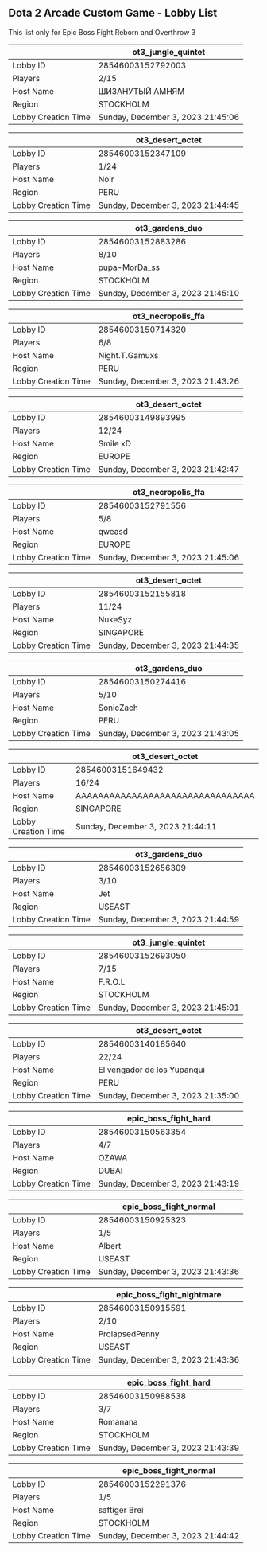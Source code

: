 ## Dota 2 Arcade Custom Game - Lobby List

This list only for Epic Boss Fight Reborn and Overthrow 3

|  | ot3_jungle_quintet |
| ------ | ------ |
| Lobby ID | 28546003152792003 |
| Players | 2/15 |
| Host Name | ШИЗАНУТЫЙ АМНЯМ |
| Region | STOCKHOLM |
| Lobby Creation Time | Sunday, December 3, 2023 21:45:06 |


|  | ot3_desert_octet |
| ------ | ------ |
| Lobby ID | 28546003152347109 |
| Players | 1/24 |
| Host Name | Noir |
| Region | PERU |
| Lobby Creation Time | Sunday, December 3, 2023 21:44:45 |


|  | ot3_gardens_duo |
| ------ | ------ |
| Lobby ID | 28546003152883286 |
| Players | 8/10 |
| Host Name | pupa-MorDa_ss |
| Region | STOCKHOLM |
| Lobby Creation Time | Sunday, December 3, 2023 21:45:10 |


|  | ot3_necropolis_ffa |
| ------ | ------ |
| Lobby ID | 28546003150714320 |
| Players | 6/8 |
| Host Name | Night.T.Gamuxs |
| Region | PERU |
| Lobby Creation Time | Sunday, December 3, 2023 21:43:26 |


|  | ot3_desert_octet |
| ------ | ------ |
| Lobby ID | 28546003149893995 |
| Players | 12/24 |
| Host Name | Smile xD |
| Region | EUROPE |
| Lobby Creation Time | Sunday, December 3, 2023 21:42:47 |


|  | ot3_necropolis_ffa |
| ------ | ------ |
| Lobby ID | 28546003152791556 |
| Players | 5/8 |
| Host Name | qweasd |
| Region | EUROPE |
| Lobby Creation Time | Sunday, December 3, 2023 21:45:06 |


|  | ot3_desert_octet |
| ------ | ------ |
| Lobby ID | 28546003152155818 |
| Players | 11/24 |
| Host Name | NukeSyz |
| Region | SINGAPORE |
| Lobby Creation Time | Sunday, December 3, 2023 21:44:35 |


|  | ot3_gardens_duo |
| ------ | ------ |
| Lobby ID | 28546003150274416 |
| Players | 5/10 |
| Host Name | SonicZach |
| Region | PERU |
| Lobby Creation Time | Sunday, December 3, 2023 21:43:05 |


|  | ot3_desert_octet |
| ------ | ------ |
| Lobby ID | 28546003151649432 |
| Players | 16/24 |
| Host Name | AAAAAAAAAAAAAAAAAAAAAAAAAAAAAAAA |
| Region | SINGAPORE |
| Lobby Creation Time | Sunday, December 3, 2023 21:44:11 |


|  | ot3_gardens_duo |
| ------ | ------ |
| Lobby ID | 28546003152656309 |
| Players | 3/10 |
| Host Name | Jet |
| Region | USEAST |
| Lobby Creation Time | Sunday, December 3, 2023 21:44:59 |


|  | ot3_jungle_quintet |
| ------ | ------ |
| Lobby ID | 28546003152693050 |
| Players | 7/15 |
| Host Name | F.R.O.L |
| Region | STOCKHOLM |
| Lobby Creation Time | Sunday, December 3, 2023 21:45:01 |


|  | ot3_desert_octet |
| ------ | ------ |
| Lobby ID | 28546003140185640 |
| Players | 22/24 |
| Host Name | El vengador de los Yupanqui |
| Region | PERU |
| Lobby Creation Time | Sunday, December 3, 2023 21:35:00 |


|  | epic_boss_fight_hard |
| ------ | ------ |
| Lobby ID | 28546003150563354 |
| Players | 4/7 |
| Host Name | OZAWA |
| Region | DUBAI |
| Lobby Creation Time | Sunday, December 3, 2023 21:43:19 |


|  | epic_boss_fight_normal |
| ------ | ------ |
| Lobby ID | 28546003150925323 |
| Players | 1/5 |
| Host Name | Albert |
| Region | USEAST |
| Lobby Creation Time | Sunday, December 3, 2023 21:43:36 |


|  | epic_boss_fight_nightmare |
| ------ | ------ |
| Lobby ID | 28546003150915591 |
| Players | 2/10 |
| Host Name | ProlapsedPenny |
| Region | USEAST |
| Lobby Creation Time | Sunday, December 3, 2023 21:43:36 |


|  | epic_boss_fight_hard |
| ------ | ------ |
| Lobby ID | 28546003150988538 |
| Players | 3/7 |
| Host Name | Romanana |
| Region | STOCKHOLM |
| Lobby Creation Time | Sunday, December 3, 2023 21:43:39 |


|  | epic_boss_fight_normal |
| ------ | ------ |
| Lobby ID | 28546003152291376 |
| Players | 1/5 |
| Host Name | saftiger Brei |
| Region | STOCKHOLM |
| Lobby Creation Time | Sunday, December 3, 2023 21:44:42 |


